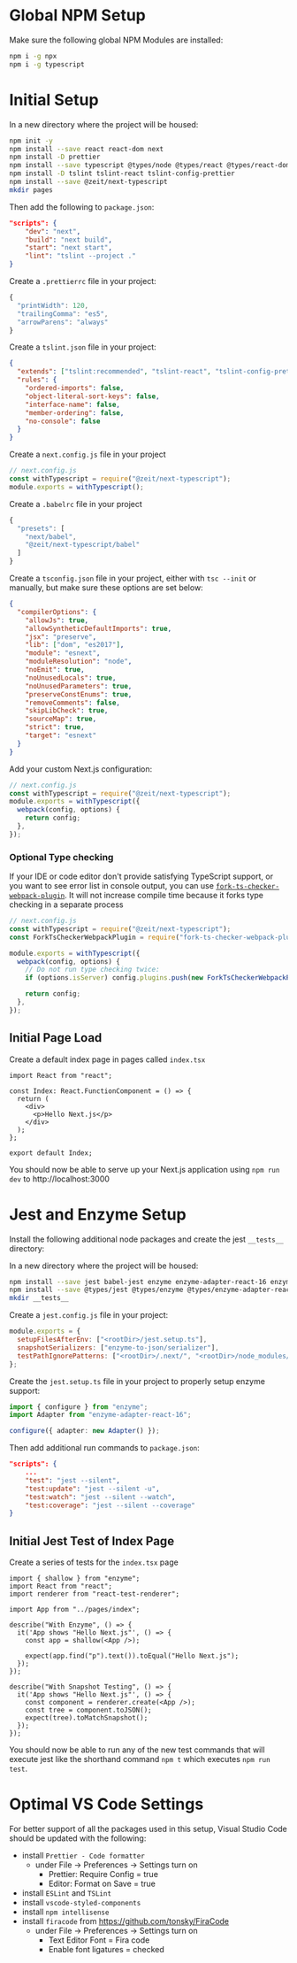 # Global NPM Setup

Make sure the following global NPM Modules are installed:

```sh
npm i -g npx
npm i -g typescript
```

# Initial Setup

In a new directory where the project will be housed:

```sh
npm init -y
npm install --save react react-dom next
npm install -D prettier
npm install --save typescript @types/node @types/react @types/react-dom @types/next
npm install -D tslint tslint-react tslint-config-prettier
npm install --save @zeit/next-typescript
mkdir pages
```

Then add the following to `package.json`:

```json
"scripts": {
    "dev": "next",
    "build": "next build",
    "start": "next start",
    "lint": "tslint --project ."
}
```

Create a `.prettierrc` file in your project:

```js
{
  "printWidth": 120,
  "trailingComma": "es5",
  "arrowParens": "always"
}
```

Create a `tslint.json` file in your project:

```json
{
  "extends": ["tslint:recommended", "tslint-react", "tslint-config-prettier"],
  "rules": {
    "ordered-imports": false,
    "object-literal-sort-keys": false,
    "interface-name": false,
    "member-ordering": false,
    "no-console": false
  }
}
```

Create a `next.config.js` file in your project

```js
// next.config.js
const withTypescript = require("@zeit/next-typescript");
module.exports = withTypescript();
```

Create a `.babelrc` file in your project

```js
{
  "presets": [
    "next/babel",
    "@zeit/next-typescript/babel"
  ]
}
```

Create a `tsconfig.json` file in your project, either with `tsc --init` or manually, but make sure these options are set below:

```json
{
  "compilerOptions": {
    "allowJs": true,
    "allowSyntheticDefaultImports": true,
    "jsx": "preserve",
    "lib": ["dom", "es2017"],
    "module": "esnext",
    "moduleResolution": "node",
    "noEmit": true,
    "noUnusedLocals": true,
    "noUnusedParameters": true,
    "preserveConstEnums": true,
    "removeComments": false,
    "skipLibCheck": true,
    "sourceMap": true,
    "strict": true,
    "target": "esnext"
  }
}
```

Add your custom Next.js configuration:

```js
// next.config.js
const withTypescript = require("@zeit/next-typescript");
module.exports = withTypescript({
  webpack(config, options) {
    return config;
  },
});
```

### Optional Type checking

If your IDE or code editor don't provide satisfying TypeScript support, or you want to see error list in console output, you can use [`fork-ts-checker-webpack-plugin`](https://github.com/Realytics/fork-ts-checker-webpack-plugin). It will not increase compile time because it forks type checking in a separate process

```js
// next.config.js
const withTypescript = require("@zeit/next-typescript");
const ForkTsCheckerWebpackPlugin = require("fork-ts-checker-webpack-plugin");

module.exports = withTypescript({
  webpack(config, options) {
    // Do not run type checking twice:
    if (options.isServer) config.plugins.push(new ForkTsCheckerWebpackPlugin());

    return config;
  },
});
```

## Initial Page Load

Create a default index page in pages called `index.tsx`

```tsx
import React from "react";

const Index: React.FunctionComponent = () => {
  return (
    <div>
      <p>Hello Next.js</p>
    </div>
  );
};

export default Index;
```

You should now be able to serve up your Next.js application using `npm run dev` to http://localhost:3000

# Jest and Enzyme Setup

Install the following additional node packages and create the jest `__tests__` directory:

In a new directory where the project will be housed:

```sh
npm install --save jest babel-jest enzyme enzyme-adapter-react-16 enzyme-to-json react-addons-test-utils react-test-renderer
npm install --save @types/jest @types/enzyme @types/enzyme-adapter-react-16 @types/react-test-renderer
mkdir __tests__
```

Create a `jest.config.js` file in your project:

```js
module.exports = {
  setupFilesAfterEnv: ["<rootDir>/jest.setup.ts"],
  snapshotSerializers: ["enzyme-to-json/serializer"],
  testPathIgnorePatterns: ["<rootDir>/.next/", "<rootDir>/node_modules/"],
};
```

Create the `jest.setup.ts` file in your project to properly setup enzyme support:

```ts
import { configure } from "enzyme";
import Adapter from "enzyme-adapter-react-16";

configure({ adapter: new Adapter() });
```

Then add additional run commands to `package.json`:

```json
"scripts": {
    ...
    "test": "jest --silent",
    "test:update": "jest --silent -u",
    "test:watch": "jest --silent --watch",
    "test:coverage": "jest --silent --coverage"
}
```

## Initial Jest Test of Index Page

Create a series of tests for the `index.tsx` page

```tsx
import { shallow } from "enzyme";
import React from "react";
import renderer from "react-test-renderer";

import App from "../pages/index";

describe("With Enzyme", () => {
  it('App shows "Hello Next.js"', () => {
    const app = shallow(<App />);

    expect(app.find("p").text()).toEqual("Hello Next.js");
  });
});

describe("With Snapshot Testing", () => {
  it('App shows "Hello Next.js"', () => {
    const component = renderer.create(<App />);
    const tree = component.toJSON();
    expect(tree).toMatchSnapshot();
  });
});
```

You should now be able to run any of the new test commands that will execute jest like the shorthand command `npm t` which executes `npm run test`.

# Optimal VS Code Settings

For better support of all the packages used in this setup, Visual Studio Code should be updated with the following:

- install `Prettier - Code formatter`
  - under File -> Preferences -> Settings turn on
    - Prettier: Require Config = true
    - Editor: Format on Save = true
- install `ESLint` and `TSLint`
- install `vscode-styled-components`
- install `npm intellisense`
- install `firacode` from https://github.com/tonsky/FiraCode
  - under File -> Preferences -> Settings turn on
    - Text Editor Font = Fira code
    - Enable font ligatures = checked
